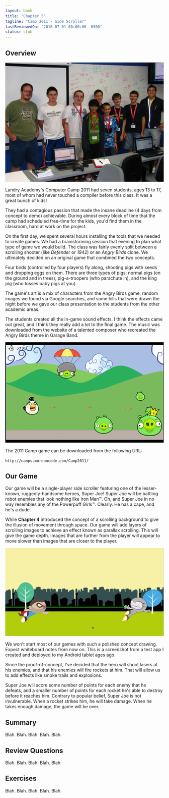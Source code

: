 ```yaml
---
layout: book
title: "Chapter 5"
tagline: "Camp 2011 - Side Scroller"
lastReviewedOn: "2016-07-01 00:00:00 -0500"
status: stub
---
```


## Overview

![The 2011 Campers](images/camp2011students.jpg)

Landry Academy's Computer Camp 2011 had seven students, ages 13 to 17, most of whom had never touched a compiler before this class. It was a great bunch of kids!

They had a contagious passion that made the insane deadline (4 days from concept to demo) achievable. During almost every block of time that the camp had scheduled free-time for the kids, you'd find them in the classroom, hard at work on the project.

On the first day, we spent several hours installing the tools that we needed to create games. We had a brainstorming session that evening to plan what type of game we would build. The class was fairly evenly split between a scrolling shooter (like _Defender_ or _1942_) or an _Angry Birds_ clone. We ultimately decided on an original game that combined the two concepts.

Four birds (controlled by four players) fly along, shooting pigs with seeds and dropping eggs on them. There are three types of pigs: normal pigs (on the ground and in trees), pig-a-troopers (who parachute in), and the king pig (who tosses baby pigs at you).

The game's art is a mix of characters from the Angry Birds game, random images we found via Google searches, and some hills that were drawn the night before we gave our class presentation to the students from the other academic areas.

The students created all the in-game sound effects. I think the effects came out great, and I think they really add a lot to the final game. The music was downloaded from the website of a talented composer who recreated the Angry Birds theme in Garage Band.

![The 2011 Camp's Game](images/camp2011game.png)

The 2011 Camp game can be downloaded from the following URL:

`http://camps.moreoncode.com/Camp2011/`

## Our Game

Our game will be a single-player side scroller featuring one of the lesser-known, ruggedly-handsome heroes, Super Joe! Super Joe will be battling robot enemies that look nothing like Iron Man&trade;. Oh, and Super Joe in no way resembles any of the Powerpuff Girls&trade;. Clearly. He has a cape, and he's a dude.

While **Chapter 4** introduced the concept of a scrolling background to give the illusion of movement through space. Our game will add layers of scrolling images to achieve an effect known as parallax scrolling. This will give the game depth. Images that are further from the player will appear to move slower than images that are closer to the player.

![Our Game Concept](images/figure05-01_SuperJoeConcept.png)

We won't start most of our games with such a polished concept drawing. Expect whiteboard notes from now on. This is a screenshot from a test app I created and deployed to my Android tablet ages ago.

Since the proof-of-concept, I've decided that the hero will shoot lasers at his enemies, and that his enemies will fire rockets at him. That will allow us to add effects like smoke trails and explosions.

Super Joe will score some number of points for each enemy that he defeats, and a smaller number of points for each rocket he's able to destroy before it reaches him. Contrary to popular belief, Super Joe is not invulnerable. When a rocket strikes him, he will take damage. When he takes enough damage, the game will be over.

## Summary

Blah. Blah. Blah. Blah. Blah.

## Review Questions

Blah. Blah. Blah. Blah. Blah.

## Exercises

Blah. Blah. Blah. Blah. Blah.

